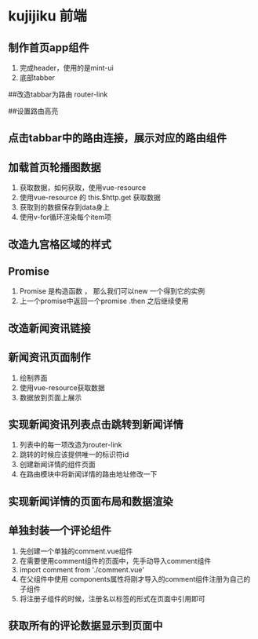 # kujijiku 前端


## 制作首页app组件
1. 完成header，使用的是mint-ui
2. 底部tabber

##改造tabbar为路由 router-link

##设置路由高亮

## 点击tabbar中的路由连接，展示对应的路由组件

## 加载首页轮播图数据
1. 获取数据，如何获取，使用vue-resource  
2. 使用vue-resource 的 this.$http.get 获取数据
3. 获取到的数据保存到data身上
4. 使用v-for循环渲染每个item项

## 改造九宫格区域的样式

## Promise
1. Promise 是构造函数 ， 那么我们可以new 一个得到它的实例
2. 上一个promise中返回一个promise .then 之后继续使用

## 改造新闻资讯链接

## 新闻资讯页面制作
1.  绘制界面
2.  使用vue-resource获取数据
3.  数据放到页面上展示

## 实现新闻资讯列表点击跳转到新闻详情
1. 列表中的每一项改造为router-link
2. 跳转的时候应该提供唯一的标识符id
3. 创建新闻详情的组件页面
4. 在路由模块中将新闻详情的路由地址修改一下 

## 实现新闻详情的页面布局和数据渲染

## 单独封装一个评论组件
1. 先创建一个单独的comment.vue组件
2. 在需要使用comment组件的页面中，先手动导入comment组件
3. import comment from './comment.vue'
4. 在父组件中使用 components属性将刚才导入的comment组件注册为自己的 子组件
5. 将注册子组件的时候，注册名以标签的形式在页面中引用即可

## 获取所有的评论数据显示到页面中